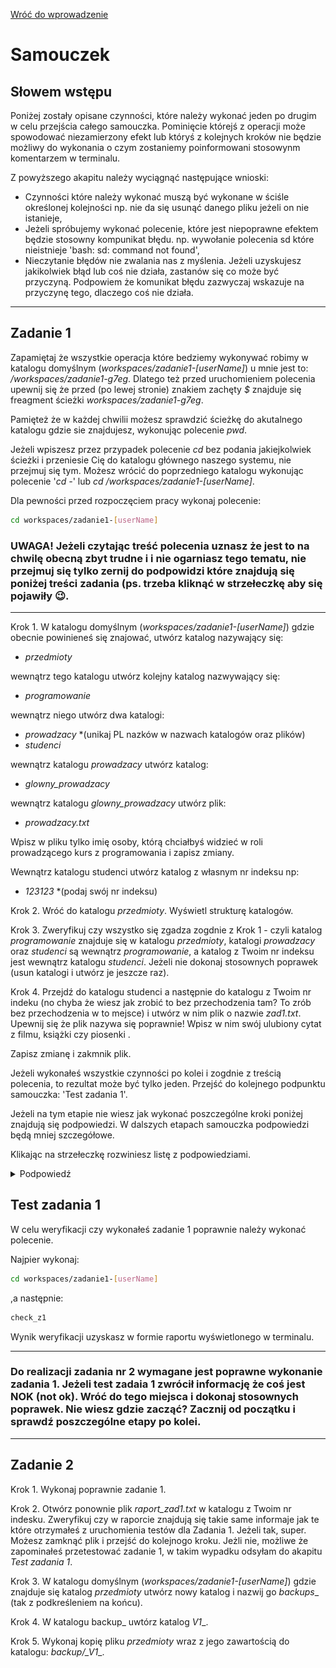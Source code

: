 [Wróć do wprowadzenie](./wprowadzenie.md)

# Samouczek

## Słowem wstępu

Poniżej zostały opisane czynności, które należy wykonać jeden po drugim w celu przejścia całego samouczka. Pominięcie którejś z operacji może spowodować niezamierzony efekt lub któryś z kolejnych kroków nie będzie możliwy do wykonania o czym zostaniemy poinformowani stosowynm komentarzem w terminalu.

Z powyższego akapitu należy wyciągnąć następujące wnioski:

-   Czynności które należy wykonać muszą być wykonane w ściśle określonej kolejności np. nie da się usunąć danego pliku jeżeli on nie istanieje,
-   Jeżeli spróbujemy wykonać polecenie, które jest niepoprawne efektem będzie stosowny kompunikat błędu. np. wywołanie polecenia sd które nieistnieje 'bash: sd: command not found',
-   Nieczytanie błędów nie zwalania nas z myślenia. Jeżeli uzyskujesz jakikolwiek błąd lub coś nie działa, zastanów się co może być przyczyną. Podpowiem że komunikat błędu zazwyczaj wskazuje na przyczynę tego, dlaczego coś nie działa.

---

## Zadanie 1

Zapamiętaj że wszystkie operacja które bedziemy wykonywać robimy w katalogu domyślnym (_workspaces/zadanie1-[userName]_) u mnie jest to: _/workspaces/zadanie1-g7eg_. Dlatego też przed uruchomieniem polecenia upewnij się że przed (po lewej stronie) znakiem zachęty _$_ znajduje się freagment ścieżki _workspaces/zadanie1-g7eg_.

Pamięteż że w każdej chwilii możesz sprawdzić ścieżkę do akutalnego katalogu gdzie sie znajdujesz, wykonując polecenie _pwd_.

Jeżeli wpiszesz przez przypadek polecenie _cd_ bez podania jakiejkolwiek ścieżki i przeniesie Cię do katalogu głównego naszego systemu, nie przejmuj się tym. Możesz wrócić do poprzedniego katalogu wykonując polecenie '_cd -_' lub _cd /workspaces/zadanie1-[userName]_.

Dla pewności przed rozpoczęciem pracy wykonaj polecenie:

```bash
cd workspaces/zadanie1-[userName]
```

### UWAGA! Jeżeli czytając treść polecenia uznasz że jest to na chwilę obecną zbyt trudne i i nie ogarniasz tego tematu, nie przejmuj się tylko zernij do podpowidzi które znajdują się poniżej treści zadania (ps. trzeba kliknąć w strzełeczkę aby się pojawiły 😉.

---

Krok 1. W katalogu domyślnym (_workspaces/zadanie1-[userName]_) gdzie obecnie powinieneś się znajować, utwórz katalog nazywający się:

-   _przedmioty_

wewnątrz tego katalogu utwórz kolejny katalog nazwywający się:

-   _programowanie_

wewnątrz niego utwórz dwa katalogi:

-   _prowadzacy_ \*(unikaj PL nazków w nazwach katalogów oraz plików)
-   _studenci_

wewnątrz katalogu _prowadzacy_ utwórz katalog:

-   _glowny_prowadzacy_

wewnątrz katalogu _glowny_prowadzacy_ utwórz plik:

-   _prowadzacy.txt_

Wpisz w pliku tylko imię osoby, którą chciałbyś widzieć w roli prowadzącego kurs z programowania i zapisz zmiany.

Wewnątrz katalogu studenci utwórz katalog z własnym nr indeksu np:

-   _123123_ \*(podaj swój nr indeksu)

Krok 2. Wróć do katalogu _przedmioty_. Wyświetl strukturę katalogów.

Krok 3. Zweryfikuj czy wszystko się zgadza zogdnie z Krok 1 - czyli katalog _programowanie_ znajduje się w katalogu _przedmioty_, katalogi _prowadzacy_ oraz _studenci_ są wewnątrz _programowanie_, a katalog z Twoim nr indeksu jest wewnątrz katalogu _studenci_. Jeżeli nie dokonaj stosownych poprawek (usun katalogi i utwórz je jeszcze raz).

Krok 4. Przejdź do katalogu studenci a następnie do katalogu z Twoim nr indeku (no chyba że wiesz jak zrobić to bez przechodzenia tam? To zrób bez przechodzenia w to mejsce) i utwórz w nim plik o nazwie _zad1.txt_. Upewnij się że plik nazywa się poprawnie!
Wpisz w nim swój ulubiony cytat z filmu, książki czy piosenki .

Zapisz zmianę i zakmnik plik.

Jeżeli wykonałeś wszystkie czynności po kolei i zogdnie z treścią polecenia, to rezultat może być tylko jeden.
Przejść do kolejnego podpunktu samouczka: 'Test zadania 1'.

Jeżeli na tym etapie nie wiesz jak wykonać poszczególne kroki poniżej znajdują się podpowiedzi. W dalszych etapach samouczka podpowiedzi będą mniej szczegółowe.

Klikając na strzełeczkę rozwiniesz listę z podpowiedziami.

<details>
  <summary>Podpowiedź</summary>

0. Wykorzystaj polecenie w celu upewnienia się że jesteś we właściwym katalgu

```bash
pwd
```

jeżeli zwóciona ścieżka to _workspaces/zadanie1-[userName]_ znaczy ze jesteś w odpowiednim miejscu.
Jeżeli nie to wróć do tego katalogu wpisując:

```bash
cd _workspaces/zadanie1-[userName]
```

1. Wykorzystaj polecenie :

```bash
mkdir przedmiot
```

2. Przejdź do katalogu przedmiot za pomocą:

```bash
cd przedmiot
```

3. Wykorzystaj polecenie:

```bash
ls
```

Aby upewnić się że w katalogu nie ma jeszcze każdnych plików.

4. Wykorzystaj polecenie:

```bash
mkdir programowanie
```

5. Wykorzystaj polecenie:

```bash
cd programowanie
```

6. Wykorzystaj polecenie:

```bash
ls
```

Aby upewnić się że w katalogu nie ma jeszcze każdnych plików.

7. Wykorzystaj polecenie

```bash
mkdir prowadzacy
```

8. Wykorzystaj polecenie:

```bash
ls
```
Aby upewnić się że w katalogu nie ma jeszcze każdnych plików.

9. Wykorzystaj polecenie:

```bash
cd prowadzacy
```

10. Wykorzystaj polecenie

```bash
mkdir glowny_prowadzacy
```
11. Wykorzystaj polecenie:

```bash
cd glowny_prowadzacy
```
12. Wykorzystaj polecenie

```bash
code prowadzacy.txt
```
Wpisz w pliku treść zgodnie z poleceniem i zapisz zmiany.

13. Wróć do katalogu _programowanie_.
Wykorzystaj w tym celu polecenie:
```bash
cd ..
```
Powtórz je tyle razy ile jest to konieczne.

Utwórz katalog _studenci_ znajdujący się w tym samym katalogu co _prowadzacy_ (czyli wewnątrz katalogi _programowanie_).

14. Wykorzystaj polecenie

```bash
mkdir studenci
```

15. Wykorzystaj polecenie:

```bash
ls
```

Aby upewnić się że w katalogu zostały utworzone dwa nowe katalogi.

16. Przejdź do katalogu studenci za pomocą

```bash
cd studenci
```

17. Wykorzystaj polecenie gdzie zamiast 123123 podaj wlasny nr indeksu

```bash
mkdir 123123
```

18. Wróć do katalogu __workspaces/zadanie1-[userName]_

```bash
cd _workspaces/zadanie1-[userName]
```

19. Wykorzystaj polecenie

```bash
tree
```

20. Wykorzystaj polecenie

```bash
cd /przedmiot/programowanie/studenci/123123
```

21. Wykorzystaj polecenie

```bash
code zad1.txt
```
22. Wpisz w oknie edycji pliku treśći zapisz zmiany. Przydatnym do tego celu jest skrót klawiszowy Ctrl + S.

Po poprawnym wykonaniu wsztstkich poleceń powinieneś uzyskać następującą strukturę plików:
![Struktura plików dla zadania 1](./.img/tree_zad1.png)

</details>

## Test zadania 1

W celu weryfikacji czy wykonałeś zadanie 1 poprawnie należy wykonać polecenie.

Najpier wykonaj:

```bash
cd workspaces/zadanie1-[userName]
```

,a następnie:

```bash
check_z1
```

Wynik weryfikacji uzyskasz w formie raportu wyświetlonego w terminalu.

---

### Do realizacji zadania nr 2 wymagane jest poprawne wykonanie zadania 1. Jeżeli test zadaia 1 zwrócił informację że coś jest NOK (not ok). Wróć do tego miejsca i dokonaj stosownych poprawek. Nie wiesz gdzie zacząć? Zacznij od początku i sprawdź poszczególne etapy po kolei.

---

## Zadanie 2

Krok 1. Wykonaj poprawnie zadanie 1.

Krok 2. Otwórz ponownie plik _raport_zad1.txt_ w katalogu z Twoim nr indesku. Zweryfikuj czy w raporcie znajdują się takie same informaje jak te które otrzymałeś z uruchomienia testów dla Zadania 1.
Jeżeli tak, super. Możesz zamknąć plik i przejść do kolejnogo kroku. Jeżli nie, możliwe że zapominałeś przetestować zadanie 1, w takim wypadku odsyłam do akapitu _Test zadania 1_.

Krok 3. W katalogu domyślnym (_workspaces/zadanie1-[userName]_) gdzie znajduje się katalog _przedmioty_ utwórz nowy katalog i nazwij go _backups_\_ (tak z podkreśleniem na końcu).

Krok 4. W katalogu backup\_ uwtórz katalog _V1_\_.

Krok 5. Wykonaj kopię pliku _przedmioty_ wraz z jego zawartością do katalogu: _backup/\_V1_\_.
